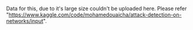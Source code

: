 Data for this, due to it's large size couldn't be uploaded here. Please refer "https://www.kaggle.com/code/mohamedouaicha/attack-detection-on-networks/input".
